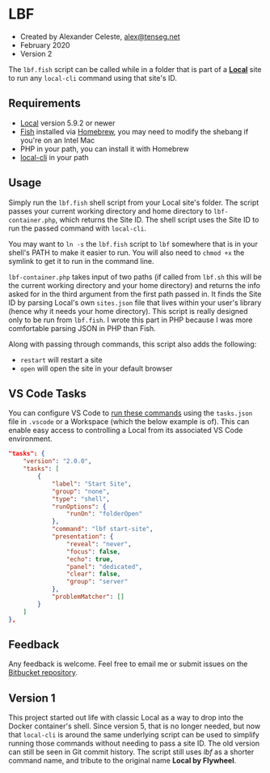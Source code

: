 # LBF

* Created by Alexander Celeste, [alex@tenseg.net](mailto:alex@tenseg.net)
* February 2020
* Version 2

The `lbf.fish` script can be called while in a folder that is part of a [**Local**](https://local.getflywheel.com) site to run any `local-cli` command using that site's ID.

## Requirements

* [Local](https://localwp.com) version 5.9.2 or newer
* [Fish](https://fishshell.com) installed via [Homebrew](https://brew.sh), you may need to modify the shebang if you're on an Intel Mac
* PHP in your path, you can install it with Homebrew
* [local-cli](https://www.npmjs.com/package/@getflywheel/local-cli) in your path
## Usage

Simply run the `lbf.fish` shell script from your Local site's folder. The script passes your current working directory and home directory to `lbf-container.php`, which returns the Site ID. The shell script uses the Site ID to run the passed command with `local-cli`.

You may want to `ln -s` the `lbf.fish` script to `lbf` somewhere that is in your shell's PATH to make it easier to run. You will also need to `chmod +x` the symlink to get it to run in the command line.

`lbf-container.php` takes input of two paths (if called from `lbf.sh` this will be the current working directory and your home directory) and returns the info asked for in the third argument from the first path passed in. It finds the Site ID by parsing Local's own `sites.json` file that lives within your user's library (hence why it needs your home directory). This script is really designed only to be run from `lbf.fish`. I wrote this part in PHP because I was more comfortable parsing JSON in PHP than Fish.

Along with passing through commands, this script also adds the following:

* `restart` will restart a site
* `open` will open the site in your default browser
## VS Code Tasks

You can configure VS Code to [run these commands](https://code.visualstudio.com/docs/editor/tasks) using the `tasks.json` file in `.vscode` or a Workspace (which the below example is of). This can enable easy access to controlling a Local from its associated VS Code environment.

```json
"tasks": {
	"version": "2.0.0",
	"tasks": [
		{
			"label": "Start Site",
			"group": "none",
			"type": "shell",
			"runOptions": {
				"runOn": "folderOpen"
			},
			"command": "lbf start-site",
			"presentation": {
				"reveal": "never",
				"focus": false,
				"echo": true,
				"panel": "dedicated",
				"clear": false,
				"group": "server"
			},
			"problemMatcher": []
		}
	]
},
```

## Feedback

Any feedback is welcome. Feel free to email me or submit issues on the [Bitbucket repository](https://bitbucket.org/alexclst/lbf-container).

## Version 1

This project started out life with classic Local as a way to drop into the Docker container's shell. Since version 5, that is no longer needed, but now that `local-cli` is around the same underlying script can be used to simplify running those commands without needing to pass a site ID. The old version can still be seen in Git commit history. The script still uses *lbf* as a shorter command name, and tribute to the original name **Local by Flywheel**.